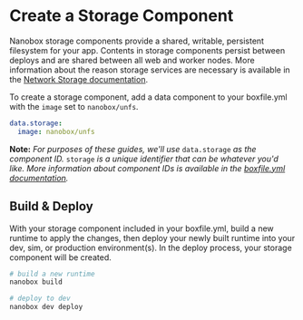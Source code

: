 # Create a Storage Component

Nanobox storage components provide a shared, writable, persistent filesystem for your app. Contents in storage components persist between deploys and are shared between all web and worker nodes. More information about the reason storage services are necessary is available in the [Network Storage documentation](https://docs.nanobox.io/app-config/network-storage/).

To create a storage component, add a data component to your boxfile.yml with the `image` set to `nanobox/unfs`.

```yaml
data.storage:
  image: nanobox/unfs
```

**Note:** *For purposes of these guides, we'll use* `data.storage` *as the component ID.* `storage` *is a unique identifier that can be whatever you'd like. More information about component IDs is available in the [boxfile.yml documentation](https://docs.nanobox.io/boxfile/#component-ids).*


## Build & Deploy
With your storage component included in your boxfile.yml, build a new runtime to apply the changes, then deploy your newly built runtime into your dev, sim, or production environment(s). In the deploy process, your storage component will be created.

```bash
# build a new runtime
nanobox build

# deploy to dev
nanobox dev deploy
```
